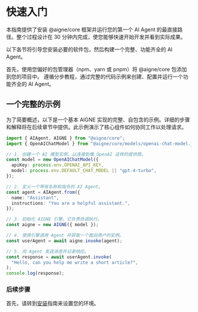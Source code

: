 # 快速入门

本指南提供了安装 @aigne/core 框架并运行您的第一个 AI Agent 的最直接路径。整个过程设计在 30 分钟内完成，使您能够快速开始开发并看到实际成果。

以下各节将引导您安装必要的软件包，然后构建一个完整、功能齐全的 AI Agent。

<x-cards data-columns="2">
  <x-card data-title="安装" data-icon="lucide:download" data-href="/developer-guide/getting-started/installation">
    首先，使用您偏好的包管理器（npm、yarn 或 pnpm）将 @aigne/core 包添加到您的项目中。
  </x-card>
  <x-card data-title="您的第一个 Agent" data-icon="lucide:rocket" data-href="/developer-guide/getting-started/your-first-agent">
    遵循分步教程，通过完整的代码示例来创建、配置并运行一个功能齐全的 AI Agent。
  </x-card>
</x-cards>

## 一个完整的示例

为了简要概述，以下是一个基本 AIGNE 实现的完整、自包含的示例。详细的步骤和解释将在后续章节中提供。此示例演示了核心组件如何协同工作以处理请求。

```typescript 一个基本的 AIGNE 实现 icon=logos:typescript
import { AIAgent, AIGNE } from "@aigne/core";
import { OpenAIChatModel } from "@aigne/core/models/openai-chat-model.js";

// 1. 创建一个 AI 模型实例，以连接到像 OpenAI 这样的提供商。
const model = new OpenAIChatModel({
  apiKey: process.env.OPENAI_API_KEY,
  model: process.env.DEFAULT_CHAT_MODEL || "gpt-4-turbo",
});

// 2. 定义一个带有名称和指令的 AI Agent。
const agent = AIAgent.from({
  name: "Assistant",
  instructions: "You are a helpful assistant.",
});

// 3. 初始化 AIGNE 引擎，它负责协调执行。
const aigne = new AIGNE({ model });

// 4. 使用引擎调用 Agent 并获取一个面向用户的实例。
const userAgent = await aigne.invoke(agent);

// 5. 向 Agent 发送消息并记录响应。
const response = await userAgent.invoke(
  "Hello, can you help me write a short article?",
);
console.log(response);
```

### 后续步骤

首先，请转到[安装](./developer-guide-getting-started-installation.md)指南来设置您的环境。